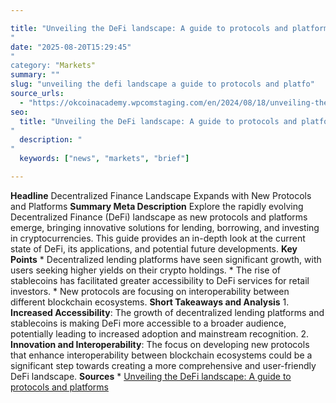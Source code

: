 ```yaml
---

title: "Unveiling the DeFi landscape: A guide to protocols and platforms'"
date: "2025-08-20T15:29:45""
category: "Markets"
summary: ""
slug: "unveiling the defi landscape a guide to protocols and platfo"
source_urls:
  - "https://okcoinacademy.wpcomstaging.com/en/2024/08/18/unveiling-the-defi-landscape"
seo:
  title: "Unveiling the DeFi landscape: A guide to protocols and platforms | Hash n Hedge'"
  description: ""
  keywords: ["news", "markets", "brief"]

---
```

**Headline** Decentralized Finance Landscape Expands with New Protocols and Platforms  **Summary Meta Description** Explore the rapidly evolving Decentralized Finance (DeFi) landscape as new protocols and platforms emerge, bringing innovative solutions for lending, borrowing, and investing in cryptocurrencies. This guide provides an in-depth look at the current state of DeFi, its applications, and potential future developments.  **Key Points**  * Decentralized lending platforms have seen significant growth, with users seeking higher yields on their crypto holdings. * The rise of stablecoins has facilitated greater accessibility to DeFi services for retail investors. * New protocols are focusing on interoperability between different blockchain ecosystems.  **Short Takeaways and Analysis**  1. **Increased Accessibility**: The growth of decentralized lending platforms and stablecoins is making DeFi more accessible to a broader audience, potentially leading to increased adoption and mainstream recognition. 2. **Innovation and Interoperability**: The focus on developing new protocols that enhance interoperability between blockchain ecosystems could be a significant step towards creating a more comprehensive and user-friendly DeFi landscape.  **Sources** * [Unveiling the DeFi landscape: A guide to protocols and platforms](https://okcoinacademy.wpcomstaging.com/en/2024/08/18/unveiling-the-defi-landscape) 
